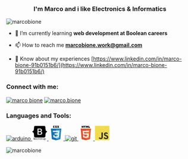 <h3 align="center">I'm Marco and i like Electronics & Informatics</h3>

<p align="left"> <img src="https://komarev.com/ghpvc/?username=marcobione&label=Profile%20visitors:&color=0e75b6&style=flat-square" alt="marcobione" /> </p>

- 🌱 I’m currently learning **web development at Boolean careers**

- 📫 How to reach me **marcobione.work@gmail.com**

- 📄 Know about my experiences [https://www.linkedin.com/in/marco-bione-91b0151b6/](https://www.linkedin.com/in/marco-bione-91b0151b6/)

<h3 align="left">Connect with me:</h3>
<p align="left">
<a href="https://linkedin.com/in/marco bione" target="blank"><img align="center" src="https://raw.githubusercontent.com/rahuldkjain/github-profile-readme-generator/master/src/images/icons/Social/linked-in-alt.svg" alt="marco bione" height="30" width="40" /></a>
<a href="https://instagram.com/marco.bione" target="blank"><img align="center" src="https://raw.githubusercontent.com/rahuldkjain/github-profile-readme-generator/master/src/images/icons/Social/instagram.svg" alt="marco.bione" height="30" width="40" /></a>
</p>

<h3 align="left">Languages and Tools:</h3>
<p align="left"> <a href="https://www.arduino.cc/" target="_blank" rel="noreferrer"> <img src="https://cdn.worldvectorlogo.com/logos/arduino-1.svg" alt="arduino" width="40" height="40"/> </a> <a href="https://getbootstrap.com" target="_blank" rel="noreferrer"> <img src="https://raw.githubusercontent.com/devicons/devicon/master/icons/bootstrap/bootstrap-plain-wordmark.svg" alt="bootstrap" width="40" height="40"/> </a> <a href="https://www.w3schools.com/css/" target="_blank" rel="noreferrer"> <img src="https://raw.githubusercontent.com/devicons/devicon/master/icons/css3/css3-original-wordmark.svg" alt="css3" width="40" height="40"/> </a> <a href="https://git-scm.com/" target="_blank" rel="noreferrer"> <img src="https://www.vectorlogo.zone/logos/git-scm/git-scm-icon.svg" alt="git" width="40" height="40"/> </a> <a href="https://www.w3.org/html/" target="_blank" rel="noreferrer"> <img src="https://raw.githubusercontent.com/devicons/devicon/master/icons/html5/html5-original-wordmark.svg" alt="html5" width="40" height="40"/> </a> <a href="https://developer.mozilla.org/en-US/docs/Web/JavaScript" target="_blank" rel="noreferrer"> <img src="https://raw.githubusercontent.com/devicons/devicon/master/icons/javascript/javascript-original.svg" alt="javascript" width="40" height="40"/> </a> </p>

<p><img align="center" src="https://github-readme-stats.vercel.app/api/top-langs?username=marcobione&show_icons=true&theme=dark&locale=en&layout=compact" alt="marcobione" /></p>
